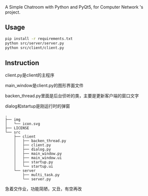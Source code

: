 A Simple Chatroom with Python and PyQt5, for Computer Network 's project.

## Usage

```bash
pip install -r requirements.txt
python src/server/server.py
python src/client/client.py
```

## Instruction
client.py是client的主程序

main_window是client.py的图形界面文件

backen_thread.py里面是后台侦听的类，主要是更新客户端的窗口文字

dialog和startup是刚运行时的弹窗

```
.
├── img
│   └── icon.svg
├── LICENSE
└── src
    ├── client
    │   ├── backen_thread.py
    │   ├── client.py
    │   ├── dialog.py
    │   ├── main_window.py
    │   ├── main_window.ui
    │   ├── startup.py
    │   └── startup.ui
    └── server
        ├── multi_task.py
        └── server.py

```

急着交作业，功能简陋，又丑，有空再改

